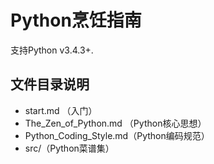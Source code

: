 # Python烹饪指南
支持Python v3.4.3+.

## 文件目录说明

- start.md （入门）
- The_Zen_of_Python.md （Python核心思想）
- Python_Coding_Style.md（Python编码规范）
- src/（Python菜谱集）
